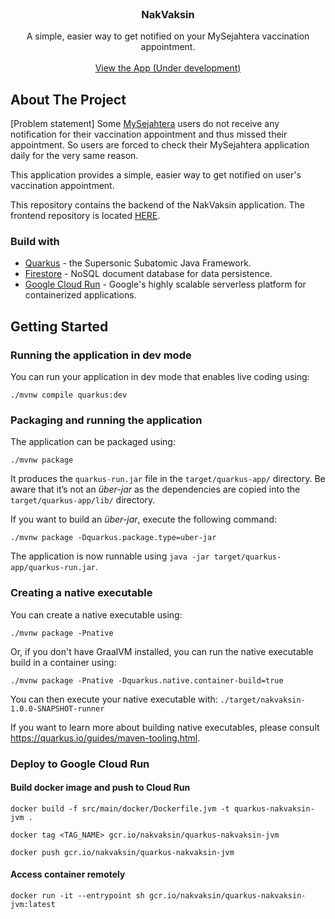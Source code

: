 <br />

<h3 align="center">NakVaksin</h3>

<p align="center">
A simple, easier way to get notified on your MySejahtera vaccination appointment.
<br />
<br />
<a href="https://www.nakvaksin.com/">View the App (Under development)</a>
</p>

## About The  Project
[Problem statement] Some [MySejahtera](https://mysejahtera.malaysia.gov.my/intro_en/) users do not receive any notification for their vaccination appointment and thus missed their appointment. So users are forced to check their MySejahtera application daily for the very same reason.

This application provides a simple, easier way to get notified on user's vaccination appointment.

This repository contains the backend of the NakVaksin application. The frontend repository is located [HERE](https://github.com/nubpro/nakvaksin).

### Build with
- [Quarkus](https://quarkus.io/) - the Supersonic Subatomic Java Framework.
- [Firestore](https://cloud.google.com/firestore) - NoSQL document database for data persistence.
- [Google Cloud Run](https://cloud.google.com/run) - Google's highly scalable serverless platform for containerized applications.

## Getting Started

### Running the application in dev mode

You can run your application in dev mode that enables live coding using:
```shell script
./mvnw compile quarkus:dev
```

### Packaging and running the application

The application can be packaged using:
```shell script
./mvnw package
```
It produces the `quarkus-run.jar` file in the `target/quarkus-app/` directory.
Be aware that it’s not an _über-jar_ as the dependencies are copied into the `target/quarkus-app/lib/` directory.

If you want to build an _über-jar_, execute the following command:
```shell script
./mvnw package -Dquarkus.package.type=uber-jar
```

The application is now runnable using `java -jar target/quarkus-app/quarkus-run.jar`.<br/>

### Creating a native executable

You can create a native executable using: 
```shell script
./mvnw package -Pnative
```

Or, if you don't have GraalVM installed, you can run the native executable build in a container using: 
```shell script
./mvnw package -Pnative -Dquarkus.native.container-build=true
```

You can then execute your native executable with: `./target/nakvaksin-1.0.0-SNAPSHOT-runner`

If you want to learn more about building native executables, please consult https://quarkus.io/guides/maven-tooling.html.

### Deploy to Google Cloud Run

#### Build docker image and push to Cloud Run
```shell script
docker build -f src/main/docker/Dockerfile.jvm -t quarkus-nakvaksin-jvm .

docker tag <TAG_NAME> gcr.io/nakvaksin/quarkus-nakvaksin-jvm

docker push gcr.io/nakvaksin/quarkus-nakvaksin-jvm
```

#### Access container remotely

```shell script
docker run -it --entrypoint sh gcr.io/nakvaksin/quarkus-nakvaksin-jvm:latest
```
